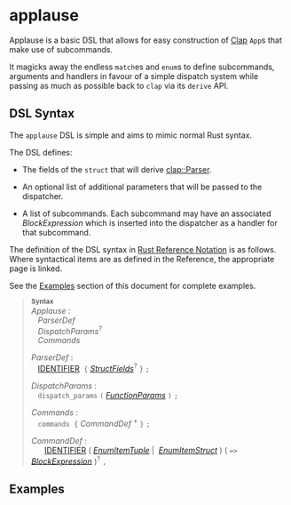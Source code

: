 # applause

Applause is a basic DSL that allows for easy construction of [Clap] `App`s that
make use of subcommands.

It magicks away the endless `match`es and `enum`s to define subcommands,
arguments and handlers in favour of a simple dispatch system while passing as
much as possible back to `clap` via its `derive` API.

## DSL Syntax

The `applause` DSL is simple and aims to mimic normal Rust syntax.

The DSL defines:

* The fields of the `struct` that will derive [clap::Parser][Parser].

* An optional list of additional parameters that will be passed to the dispatcher.

* A list of subcommands. Each subcommand may have an associated
_BlockExpression_ which is inserted into the dispatcher as a handler for that subcommand.

The definition of the DSL syntax in [Rust Reference
Notation][RustReference] is as follows. Where syntactical items are as defined
in the Reference, the appropriate page is linked.

See the [Examples](#Examples) section of this document for complete examples.

<!-- TODO: Review the Rust Reference repo to find a better way to do this -->

> **<sup>Syntax</sup>**\
> _Applause_ :\
> &nbsp;&nbsp; _ParserDef_ \
> &nbsp;&nbsp; _DispatchParams_<sup>?</sup>\
> &nbsp;&nbsp; _Commands_
>
> _ParserDef_ :\
> &nbsp;&nbsp; [IDENTIFIER]&nbsp;
> `{` [_StructFields_]<sup>?</sup> `}`
> `;`
>
> _DispatchParams_ :\
> &nbsp;&nbsp; `dispatch_params`
> `(` [_FunctionParams_] `)`
> `;`
>
>
> _Commands_ :\
> &nbsp;&nbsp; `commands`&nbsp;
> `{` _CommandDef_ <sup>+</sup> `}`
> `;`
>
> _CommandDef_ :\
> &nbsp;&nbsp; &nbsp;&nbsp; [IDENTIFIER] (
> [_EnumItemTuple_][RREnum] |&nbsp;
> [_EnumItemStruct_][RREnum]
> )
> ( `=>` [_BlockExpression_] )<sup>?</sup>
> `,`
>

## Examples

[Clap]: https://github.com/clap-rs/clap
[RustReference]: https://doc.rust-lang.org/reference/notation.html
[IDENTIFIER]: https://doc.rust-lang.org/reference/identifiers.html
[_OuterAttribute_]: https://doc.rust-lang.org/reference/attributes.html
[_Visibility_]: https://doc.rust-lang.org/reference/visibility-and-privacy.html
[_FunctionParams_]: https://doc.rust-lang.org/reference/items/functions.html
[_StructFields_]: https://doc.rust-lang.org/reference/items/structs.html
[RREnum]: https://doc.rust-lang.org/reference/items/enumerations.html
[Parser]: https://docs.rs/clap/latest/clap/trait.Parser.html
[_BlockExpression_]:
    https://doc.rust-lang.org/reference/expressions/block-expr.html
